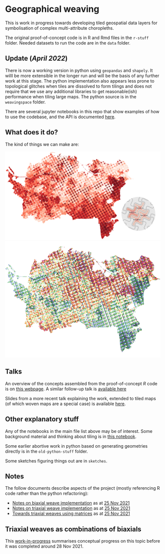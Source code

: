# Geographical weaving
This is work in progress towards developing tiled geospatial data layers for symbolisation of complex multi-attribute choropleths.  

The original proof-of-concept code is in R and Rmd files in the `r-stuff` folder. Needed datasets to run the code are in the `data` folder.

## **Update** (*April 2022*) 
There is now a working version in python using `geopandas` and `shapely`. It willl be more extensible in the longer run and will be the basis of any further work at this stage. The python implementation also appears less prone to topological glitches when tiles are dissolved to form tilings and does not require that we use any additional libraries to get reasonable(ish) performance when tiling large maps. The python source is in the `weavingspace` folder. 

There are several jupyter notebooks in this repo that show examples of how to use the codebase, and the API is documented [here](https://dosull.github.io/weaving-space/doc/weavingspace/).

## What does it do?
The kind of things we can make are:

![a tiled map](/NZCS-Aug-2022/slides/images/imd-escher.png)
![a weave map](/NZCS-Aug-2022/slides/images/imd-weave.png)

## Talks
An overview of the concepts assembled from the proof-of-concept _R_ code is on [this webpage](https://dosull.github.io/weaving-space/NZCS-Nov-2021/make-weave-map.html). A similar follow-up talk is [available here](https://dosull.github.io/weaving-space/Palmerston-North-Nov-2022/slides/index.html)

Slides from a more recent talk explaining the work, extended to tiled maps (of which woven maps are a special case) is available [here](https://dosull.github.io/weaving-space/Palmerston-North-Nov-2022/slides/).

## Other explanatory stuff
Any of the notebooks in the main file list above may be of interest. Some background material and thinking about tiling is in [this notebook](notes-on-tiling-april-2022.md).

Some earlier abortive work in python based on generating geometries directly is in the `old-python-stuff` folder.

Some sketches figuring things out are in `sketches`.

## Notes
The follow documents describe aspects of the project (mostly referencing R code rather than the python refactoring):

+ [Notes on biaxial weave implementation](https://dosull.github.io/weaving-space/notes/notes-on-biaxial-weave-implementation.html) as at [25 Nov 2021](https://github.com/DOSull/weaving-space/commit/735c6a828f682c52afd0fddf3570ce5fa4badaf3)
+ [Notes on triaxial weave implementation](https://dosull.github.io/weaving-space/notes/notes-on-triaxial-weave-implementation.html) as at [25 Nov 2021](https://github.com/DOSull/weaving-space/commit/735c6a828f682c52afd0fddf3570ce5fa4badaf3)
+ [Towards triaxial weaves using matrices](https://dosull.github.io/weaving-space/notes/towards-triaxial-weaves-using-matrices.html) as at [25 Nov 2021](https://github.com/DOSull/weaving-space/commit/735c6a828f682c52afd0fddf3570ce5fa4badaf3)

## Triaxial weaves as combinations of biaxials
This [work-in-progress](https://dosull.github.io/weaving-space/code-junkyard/three-way-matrices.html) summarises conceptual progress on this topic before it was completed around 28 Nov 2021.
